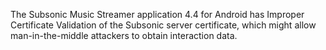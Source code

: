The Subsonic Music Streamer application 4.4 for Android has Improper Certificate Validation of the Subsonic server certificate, which might allow man-in-the-middle attackers to obtain interaction data.